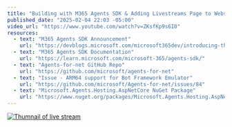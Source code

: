 ```yaml
---
title: "Building with M365 Agents SDK & Adding Livestreams Page to Website"
published_date: "2025-02-04 22:03 -05:00"
video_url: "https://www.youtube.com/watch?v=ZKsfKp9s6I0"
resources: 
  - text: "M365 Agents SDK Announcement"
    url: "https://devblogs.microsoft.com/microsoft365dev/introducing-the-microsoft-365-agents-sdk/"
  - text: "M365 Agents SDK Documentation"
    url: "https://learn.microsoft.com/microsoft-365/agents-sdk/"
  - text: "Agents-for-net GitHub Repo"
    url: "https://github.com/microsoft/agents-for-net"
  - text: "Issue - ARM64 support for Bot Framework Emulator"
    url: "https://github.com/microsoft/Agents-for-net/issues/84"
  - text: "Microsoft.Agents.Hosting.AspNetCore NuGet Package"
    url: "https://www.nuget.org/packages/Microsoft.Agents.Hosting.AspNetCore"    
---
```


[![Thumnail of live stream](http://img.youtube.com/vi/ZKsfKp9s6I0/0.jpg)](https://www.youtube.com/watch?v=ZKsfKp9s6I0 "Thumnail of live stream")